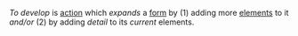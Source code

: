 *To develop* is [action](https://github.com/gcassel/Modular-Organization-Terminology/blob/master/terms/action.md) which *expands* a [form](https://github.com/gcassel/Modular-Organization-Terminology/blob/master/terms/form.md) by (1) adding more [elements](https://github.com/gcassel/Modular-Organization-Terminology/blob/master/terms/element.md) to it *and/or* (2) by adding *detail* to its *current* elements.
